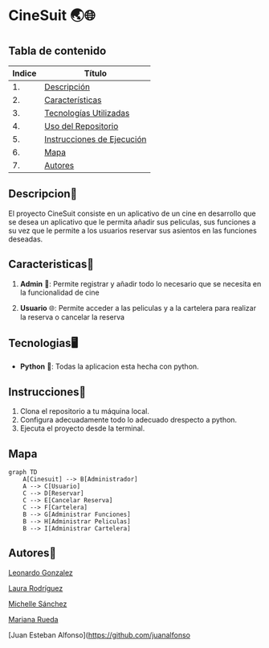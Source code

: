 # CineSuit 🌏🌐

## Tabla de contenido
| Indice | Título  |
|--|--|
| 1. | [Descripción](#Descripcion) |
| 2. | [Características](#Caracteristicas) |
| 3. | [Tecnologías Utilizadas](#Tecnologias) |
| 4. | [Uso del Repositorio](#Uso) |
| 5. | [Instrucciones de Ejecución](#Instrucciones) |
| 6. | [Mapa](#Mapa) |
| 7. | [Autores](#Autores) |

## Descripcion🚀

El proyecto CineSuit consiste en un aplicativo de un cine en desarrollo que se desea un aplicativo que le permita añadir sus peliculas, sus funciones a su vez que le permite a los usuarios reservar sus asientos en las funciones deseadas.

## Caracteristicas🧮

1. **Admin** 👥: Permite registrar y añadir todo lo necesario que se necesita en la funcionalidad de cine

2. **Usuario** 🌐: Permite acceder a las peliculas y a la cartelera para realizar la reserva o cancelar la reserva


## Tecnologias🖥️

- **Python** 🐍: Todas la aplicacion esta hecha con python.


## Instrucciones📐

1. Clona el repositorio a tu máquina local. 
2. Configura adecuadamente todo lo adecuado drespecto a python.
3. Ejecuta el proyecto desde la terminal.

## Mapa 

```mermaid
graph TD
    A[Cinesuit] --> B[Administrador]
    A --> C[Usuario]
    C --> D[Reservar]
    C --> E[Cancelar Reserva]
    C --> F[Cartelera]
    B --> G[Administrar Funciones]
    B --> H[Administrar Peliculas]
    B --> I[Administrar Cartelera]
```


## Autores👤

[Leonardo Gonzalez](https://github.com/DLeonardoG)

[Laura Rodríguez](https://github.com/laura2ndrea)

[Michelle Sánchez](https://github.com/miDaya02)

[Mariana Rueda](https://github.com/mariana34r)

[Juan Esteban Alfonso](https://github.com/juanalfonso
